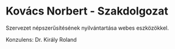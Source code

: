 # Kovács Norbert - Szakdolgozat

Szervezet népszerűsítésének nyilvántartása webes eszközökkel.

Konzulens: Dr. Király Roland
